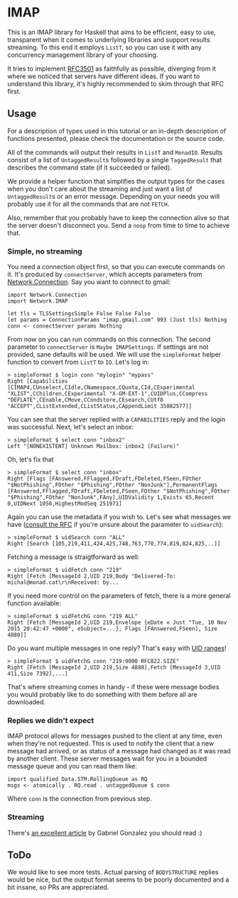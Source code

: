 # IMAP

This is an IMAP library for Haskell that aims to be efficient, easy to use, transparent when it comes to underlying libraries and support results streaming. To this end it employs `ListT`, so you can use it with any concurrency management library of your choosing.

It tries to implement [RFC3501](https://tools.ietf.org/html/rfc3501) as faithfully as possible, diverging from it where we noticed that servers have different ideas. If you want to understand this library, it's highly recommended to skim through that RFC first.

## Usage

For a description of types used in this tutorial or an in-depth description of functions presented, please check the documentation or the source code.

All of the commands will output their results in `ListT` and `MonadIO`. Results consist of a list of `UntaggedResult`s followed by a single `TaggedResult` that describes the command state (if it succeeded or failed).

We provide a helper function that simplifies the output types for the cases when you don't care about the streaming and just want a list of `UntaggedResult`s or an error message. Depending on your needs you will probably use it for all the commands that are not `FETCH`.

Also, remember that you probably have to keep the connection alive so that the server doesn't disconnect you. Send a `noop` from time to time to achieve that.

### Simple, no streaming

You need a connection object first, so that you can execute commands on it. It's produced by `connectServer`, which accepts parameters from [Network.Connection](https://hackage.haskell.org/package/connection-0.2.5/docs/Network-Connection.html#t:Connection). Say you want to connect to gmail:

    import Network.Connection
    import Network.IMAP

    let tls = TLSSettingsSimple False False False
    let params = ConnectionParams "imap.gmail.com" 993 (Just tls) Nothing
    conn <- connectServer params Nothing

From now on you can run commands on this connection. The second parameter to `connectServer` is `Maybe IMAPSettings`. If settings are not provided, sane defaults will be used. We will use the `simpleFormat` helper function to convert from `ListT` to `IO`. Let's log in:

    > simpleFormat $ login conn "mylogin" "mypass"
    Right [Capabilities [CIMAP4,CUnselect,CIdle,CNamespace,CQuota,CId,CExperimental "XLIST",CChildren,CExperimental "X-GM-EXT-1",CUIDPlus,CCompress "DEFLATE",CEnable,CMove,CCondstore,CEsearch,CUtf8 "ACCEPT",CListExtended,CListStatus,CAppendLimit 35882577]]

You can see that the server replied with a `CAPABILITIES` reply and the login was successful. Next, let's select an inbox:

    > simpleFormat $ select conn "inbox2"
    Left "[NONEXISTENT] Unknown Mailbox: inbox2 (Failure)"

Oh, let's fix that

    > simpleFormat $ select conn "inbox"
    Right [Flags [FAnswered,FFlagged,FDraft,FDeleted,FSeen,FOther "$NotPhishing",FOther "$Phishing",FOther "NonJunk"],PermanentFlags [FAnswered,FFlagged,FDraft,FDeleted,FSeen,FOther "$NotPhishing",FOther "$Phishing",FOther "NonJunk",FAny],UIDValidity 1,Exists 65,Recent 0,UIDNext 1050,HighestModSeq 251971]

Again you can use the metadata if you wish to. Let's see what messages we have ([consult the RFC](https://tools.ietf.org/html/rfc3501#section-6.4.4) if you're unsure about the parameter to `uidSearch`):

    > simpleFormat $ uidSearch conn "ALL"
    Right [Search [105,219,411,424,425,748,763,770,774,819,824,825,..]]

Fetching a message is straigtforward as well:

    > simpleFormat $ uidFetch conn "219"
    Right [Fetch [MessageId 2,UID 219,Body "Delivered-To: michal@monad.cat\r\nReceived: by...

If you need more control on the parameters of fetch, there is a more general function available:

    > simpleFormat $ uidFetchG conn "219 ALL"
    Right [Fetch [MessageId 2,UID 219,Envelope {eDate = Just "Tue, 10 Nov 2015 20:42:47 +0000", eSubject=...}, Flags [FAnswered,FSeen], Size 4880]]


Do you want multiple messages in one reply? That's easy with [UID ranges](https://tools.ietf.org/html/rfc3501#section-6.4.8)!

    > simpleFormat $ uidFetchG conn "219:9000 RFC822.SIZE"
    Right [Fetch [MessageId 2,UID 219,Size 4880],Fetch [MessageId 3,UID 411,Size 7392],...]

That's where streaming comes in handy - if these were message bodies you would probably like to do something with them before all are downloaded.

### Replies we didn't expect

IMAP protocol allows for messages pushed to the client at any time, even when they're not requested. This is used to notify the client that a new message had arrived, or as status of a message had changed as it was read by another client. These server messages wait for you in a bounded message queue and you can read them like:

    import qualified Data.STM.RollingQueue as RQ
    msgs <- atomically . RQ.read . untaggedQueue $ conn

Where `conn` is the connection from previous step.

### Streaming

There's [an excellent article](http://www.haskellforall.com/2014/11/how-to-build-library-agnostic-streaming.html) by Gabriel Gonzalez you should read :)

## ToDo

We would like to see more tests. Actual parsing of `BODYSTRUCTURE` replies would be nice, but the output format seems to be poorly documented and a bit insane, so PRs are appreciated.

